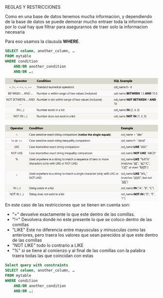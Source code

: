 REGLAS Y RESTRICCIONES

Como en una base de datos tenemos mucha informacion, y dependiendo de la base de datos se puede demorar mucho entraer toda la informacion por lo cual hay que filtrar para asegurarnos de traer solo la informacion necesaria

Para eso usamos la clausula **WHERE**.
```sql
SELECT column, another_column, …
FROM mytable
WHERE condition
    AND/OR another_condition
    AND/OR …;
```

![alt text](image.png)


![alt text](image-1.png)
En este caso de las restricciones que se tienen  en cuenta son:
- "=" devuelve exactamente lo que este dentro de las comillas.
- "!=" Devolvera donde no este presente lo que se coloco dentro de las comillas
- "LIKE" Este no diferencia entre mayusculas y minusculas como las anteriores, pero traera los valores que sean parecidos al que este dentro de las comillas
- "NOT LIKE" todo lo contrario a LIKE
- "%" si se tiene al comienzo y al final de las comillas con la palabra traera todas las que coincidan con estas

```sql
Select query with constraints
SELECT column, another_column, …
FROM mytable
WHERE condition
    AND/OR another_condition
    AND/OR …;
 ```